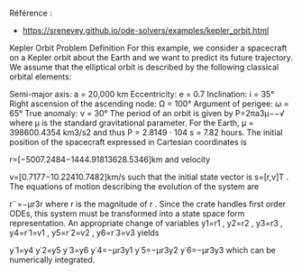 Référence :
* https://srenevey.github.io/ode-solvers/examples/kepler_orbit.html


Kepler Orbit
Problem Definition
For this example, we consider a spacecraft on a Kepler orbit about the Earth and we want to predict its future trajectory. We assume that the elliptical orbit is described by the following classical orbital elements:

Semi-major axis: a = 20,000 km
Eccentricity: e = 0.7
Inclination: i = 35°
Right ascension of the ascending node: Ω = 100°
Argument of perigee: ω = 65°
True anomaly: ν = 30°
The period of an orbit is given by P=2πa3μ−−√
 where μ
 is the standard gravitational parameter. For the Earth, μ = 398600.4354 km3/s2 and thus P = 2.8149 ⋅
 104 s = 7.82 hours. The initial position of the spacecraft expressed in Cartesian coordinates is

r=[−5007.2484−1444.91813628.5346]km
and velocity

v=[0.7177−10.22410.7482]km/s
such that the initial state vector is s=[r,v]T
. The equations of motion describing the evolution of the system are

r¨=−μr3r
where r
 is the magnitude of r
. Since the crate handles first order ODEs, this system must be transformed into a state space form representation. An appropriate change of variables y1=r1
, y2=r2
, y3=r3
, y4=r˙1=v1
, y5=r˙2=v2
, y6=r˙3=v3
 yields

y˙1=y4
y˙2=y5
y˙3=y6
y˙4=−μr3y1
y˙5=−μr3y2
y˙6=−μr3y3
which can be numerically integrated.
